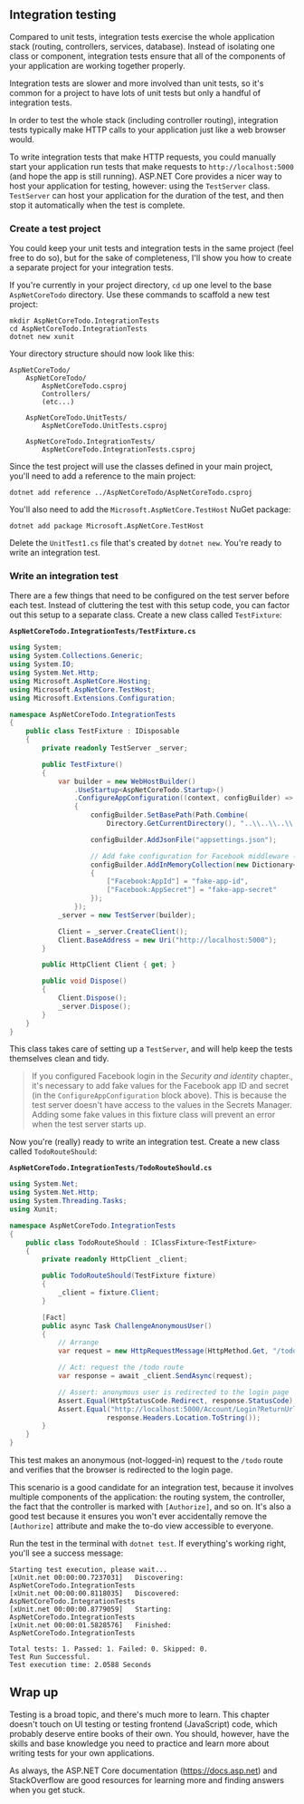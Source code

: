## Integration testing

Compared to unit tests, integration tests exercise the whole application stack (routing, controllers, services, database). Instead of isolating one class or component, integration tests ensure that all of the components of your application are working together properly.

Integration tests are slower and more involved than unit tests, so it's common for a project to have lots of unit tests but only a handful of integration tests.

In order to test the whole stack (including controller routing), integration tests typically make HTTP calls to your application just like a web browser would.

To write integration tests that make HTTP requests, you could manually start your application run tests that make requests to `http://localhost:5000` (and hope the app is still running). ASP.NET Core provides a nicer way to host your application for testing, however: using the `TestServer` class. `TestServer` can host your application for the duration of the test, and then stop it automatically when the test is complete.

### Create a test project

You could keep your unit tests and integration tests in the same project (feel free to do so), but for the sake of completeness, I'll show you how to create a separate project for your integration tests.

If you're currently in your project directory, `cd` up one level to the base `AspNetCoreTodo` directory. Use these commands to scaffold a new test project:

```
mkdir AspNetCoreTodo.IntegrationTests
cd AspNetCoreTodo.IntegrationTests
dotnet new xunit
```

Your directory structure should now look like this:

```
AspNetCoreTodo/
    AspNetCoreTodo/
        AspNetCoreTodo.csproj
        Controllers/
        (etc...)

    AspNetCoreTodo.UnitTests/
        AspNetCoreTodo.UnitTests.csproj

    AspNetCoreTodo.IntegrationTests/
        AspNetCoreTodo.IntegrationTests.csproj
```

Since the test project will use the classes defined in your main project, you'll need to add a reference to the main project:

```
dotnet add reference ../AspNetCoreTodo/AspNetCoreTodo.csproj
```

You'll also need to add the `Microsoft.AspNetCore.TestHost` NuGet package:

```
dotnet add package Microsoft.AspNetCore.TestHost
```

Delete the `UnitTest1.cs` file that's created by `dotnet new`. You're ready to write an integration test.

### Write an integration test

There are a few things that need to be configured on the test server before each test. Instead of cluttering the test with this setup code, you can factor out this setup to a separate class. Create a new class called `TestFixture`:

**`AspNetCoreTodo.IntegrationTests/TestFixture.cs`**

```csharp
using System;
using System.Collections.Generic;
using System.IO;
using System.Net.Http;
using Microsoft.AspNetCore.Hosting;
using Microsoft.AspNetCore.TestHost;
using Microsoft.Extensions.Configuration;

namespace AspNetCoreTodo.IntegrationTests
{
    public class TestFixture : IDisposable  
    {
        private readonly TestServer _server;

        public TestFixture()
        {
            var builder = new WebHostBuilder()
                .UseStartup<AspNetCoreTodo.Startup>()
                .ConfigureAppConfiguration((context, configBuilder) =>
                {
                    configBuilder.SetBasePath(Path.Combine(
                        Directory.GetCurrentDirectory(), "..\\..\\..\\..\\AspNetCoreTodo"));

                    configBuilder.AddJsonFile("appsettings.json");

                    // Add fake configuration for Facebook middleware (to avoid startup errors)
                    configBuilder.AddInMemoryCollection(new Dictionary<string, string>()
                    {
                        ["Facebook:AppId"] = "fake-app-id",
                        ["Facebook:AppSecret"] = "fake-app-secret"
                    });
                });
            _server = new TestServer(builder);

            Client = _server.CreateClient();
            Client.BaseAddress = new Uri("http://localhost:5000");
        }

        public HttpClient Client { get; }

        public void Dispose()
        {
            Client.Dispose();
            _server.Dispose();
        }
    }
}
```

This class takes care of setting up a `TestServer`, and will help keep the tests themselves clean and tidy.

> If you configured Facebook login in the *Security and identity* chapter., it's necessary to add fake values for the Facebook app ID and secret (in the `ConfigureAppConfiguration` block above). This is because the test server doesn't have access to the values in the Secrets Manager. Adding some fake values in this fixture class will prevent an error when the test server starts up.

Now you're (really) ready to write an integration test. Create a new class called `TodoRouteShould`:

**`AspNetCoreTodo.IntegrationTests/TodoRouteShould.cs`**

```csharp
using System.Net;
using System.Net.Http;
using System.Threading.Tasks;
using Xunit;

namespace AspNetCoreTodo.IntegrationTests
{
    public class TodoRouteShould : IClassFixture<TestFixture>
    {
        private readonly HttpClient _client;

        public TodoRouteShould(TestFixture fixture)
        {
            _client = fixture.Client;
        }

        [Fact]
        public async Task ChallengeAnonymousUser()
        {
            // Arrange
            var request = new HttpRequestMessage(HttpMethod.Get, "/todo");

            // Act: request the /todo route
            var response = await _client.SendAsync(request);

            // Assert: anonymous user is redirected to the login page
            Assert.Equal(HttpStatusCode.Redirect, response.StatusCode);
            Assert.Equal("http://localhost:5000/Account/Login?ReturnUrl=%2Ftodo",
                        response.Headers.Location.ToString());
        }
    }
}
```

This test makes an anonymous (not-logged-in) request to the `/todo` route and verifies that the browser is redirected to the login page.

This scenario is a good candidate for an integration test, because it involves multiple components of the application: the routing system, the controller, the fact that the controller is marked with `[Authorize]`, and so on. It's also a good test because it ensures you won't ever accidentally remove the `[Authorize]` attribute and make the to-do view accessible to everyone.

Run the test in the terminal with `dotnet test`. If everything's working right, you'll see a success message:

```
Starting test execution, please wait...
[xUnit.net 00:00:00.7237031]   Discovering: AspNetCoreTodo.IntegrationTests
[xUnit.net 00:00:00.8118035]   Discovered:  AspNetCoreTodo.IntegrationTests
[xUnit.net 00:00:00.8779059]   Starting:    AspNetCoreTodo.IntegrationTests
[xUnit.net 00:00:01.5828576]   Finished:    AspNetCoreTodo.IntegrationTests

Total tests: 1. Passed: 1. Failed: 0. Skipped: 0.
Test Run Successful.
Test execution time: 2.0588 Seconds
```


## Wrap up

Testing is a broad topic, and there's much more to learn. This chapter doesn't touch on UI testing or testing frontend (JavaScript) code, which probably deserve entire books of their own. You should, however, have the skills and base knowledge you need to practice and learn more about writing tests for your own applications.

As always, the ASP.NET Core documentation (https://docs.asp.net) and StackOverflow are good resources for learning more and finding answers when you get stuck.
